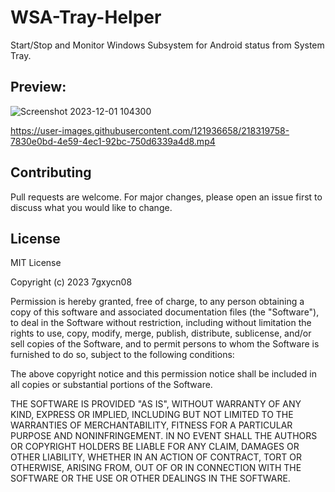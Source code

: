# WSA-Tray-Helper
Start/Stop and Monitor Windows Subsystem for Android status from System Tray.


## Preview:



![Screenshot 2023-12-01 104300](https://github.com/7gxycn08/WSA-Tray-Helper/assets/121936658/11c00c76-3ef0-44f5-ad3d-8741d7b3ea56)


https://user-images.githubusercontent.com/121936658/218319758-7830e0bd-4e59-4ec1-92bc-750d6339a4d8.mp4



## Contributing

Pull requests are welcome. For major changes, please open an issue first
to discuss what you would like to change.

## License

MIT License

Copyright (c) 2023 7gxycn08

Permission is hereby granted, free of charge, to any person obtaining a copy
of this software and associated documentation files (the "Software"), to deal
in the Software without restriction, including without limitation the rights
to use, copy, modify, merge, publish, distribute, sublicense, and/or sell
copies of the Software, and to permit persons to whom the Software is
furnished to do so, subject to the following conditions:

The above copyright notice and this permission notice shall be included in all
copies or substantial portions of the Software.

THE SOFTWARE IS PROVIDED "AS IS", WITHOUT WARRANTY OF ANY KIND, EXPRESS OR
IMPLIED, INCLUDING BUT NOT LIMITED TO THE WARRANTIES OF MERCHANTABILITY,
FITNESS FOR A PARTICULAR PURPOSE AND NONINFRINGEMENT. IN NO EVENT SHALL THE
AUTHORS OR COPYRIGHT HOLDERS BE LIABLE FOR ANY CLAIM, DAMAGES OR OTHER
LIABILITY, WHETHER IN AN ACTION OF CONTRACT, TORT OR OTHERWISE, ARISING FROM,
OUT OF OR IN CONNECTION WITH THE SOFTWARE OR THE USE OR OTHER DEALINGS IN THE
SOFTWARE.




